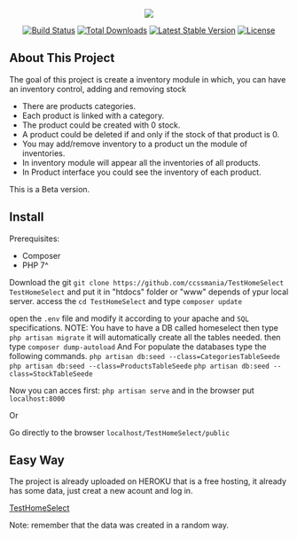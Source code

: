 <p align="center"><img src="https://laravel.com/assets/img/components/logo-laravel.svg"></p>

<p align="center">
<a href="https://travis-ci.org/laravel/framework"><img src="https://travis-ci.org/laravel/framework.svg" alt="Build Status"></a>
<a href="https://packagist.org/packages/laravel/framework"><img src="https://poser.pugx.org/laravel/framework/d/total.svg" alt="Total Downloads"></a>
<a href="https://packagist.org/packages/laravel/framework"><img src="https://poser.pugx.org/laravel/framework/v/stable.svg" alt="Latest Stable Version"></a>
<a href="https://packagist.org/packages/laravel/framework"><img src="https://poser.pugx.org/laravel/framework/license.svg" alt="License"></a>
</p>

## About This Project

The goal of this project is create a inventory module in which, you can have an inventory control, adding and removing stock 

- There are products categories.
- Each product is linked with a category.
- The product could be created with 0 stock.
- A product could be deleted if and only if the stock of that product is 0.
- You may add/remove inventory to a product un the module of inventories.
- In inventory module will appear all the inventories of all products.
- In Product interface you could see the inventory of each product.

This is a Beta version.

## Install
Prerequisites:
- Composer
- PHP 7^

Download the git `git clone https://github.com/ccssmania/TestHomeSelect TestHomeSelect` and put it in "htdocs" folder or "www" depends of ypur local server.
access the `cd TestHomeSelect`  and type
`composer update`

open the `.env` file and modify it according to your apache and `SQL` specifications.
NOTE: You have to have a DB called homeselect
then type
`php artisan migrate`  it will automatically create all the tables needed.
then type
`composer dump-autoload`
And For populate the databases type the following commands.
`php artisan db:seed --class=CategoriesTableSeede`
`php artisan db:seed --class=ProductsTableSeede`
`php artisan db:seed --class=StockTableSeede`

Now you can acces first:
`php artisan serve` and in the browser put `localhost:8000`

Or

Go directly to the browser `localhost/TestHomeSelect/public`

## Easy Way

The project is already uploaded on HEROKU that is a free hosting, it already has some data, just creat a new acount and log in.

[TestHomeSelect](http://salty-depths-77006.herokuapp.com/public/register)

Note: remember that the data was created in a random way.

